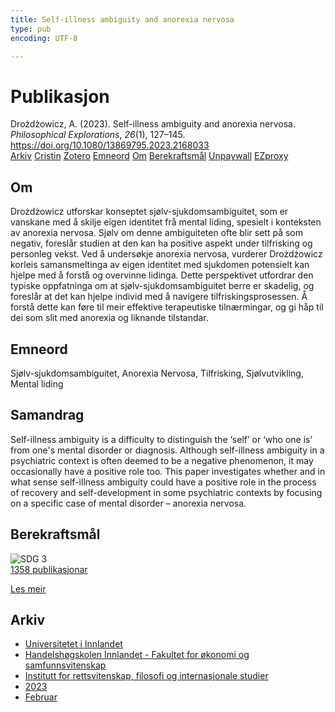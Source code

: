 ```yaml
---
title: Self-illness ambiguity and anorexia nervosa
type: pub
encoding: UTF-8

---
```

<h1>Publikasjon</h1>
<article id="csl-bib-container-763MYTQM" class="csl-bib-container">
  <div class="csl-bib-body"> <div class="csl-entry">Drożdżowicz, A. (2023). Self-illness ambiguity and anorexia nervosa. <i>Philosophical Explorations</i>, <i>26</i>(1), 127–145. <a href="https://doi.org/10.1080/13869795.2023.2168033">https://doi.org/10.1080/13869795.2023.2168033</a></div> </div>
  <div class="csl-bib-buttons">
    <a href="#taxonomy-article-763MYTQM" alt="archive" class="csl-bib-button">Arkiv</a>
    <a href="https://app.cristin.no/results/show.jsf?id=2129256" alt="Cristin" class="csl-bib-button">Cristin</a>
    <a href="http://zotero.org/groups/5881554/items/763MYTQM" alt="Zotero" class="csl-bib-button">Zotero</a>
    <a href="#keywords-article-763MYTQM" alt="keywords" class="csl-bib-button">Emneord</a>
    <a href="#about-article-763MYTQM" alt="about_pub" class="csl-bib-button">Om</a>
    <a href="#sdg-article-763MYTQM" alt="sdg" class="csl-bib-button">Berekraftsmål</a>
    <a href="https://doi.org/10.1080/13869795.2023.2168033" alt="Unpaywall" class="csl-bib-button">Unpaywall</a>
    <a href="https://doi.org/10.1080/13869795.2023.2168033" alt="EZproxy" class="csl-bib-button">EZproxy</a>
  </div>
  <div id="csl-bib-meta-container-763MYTQM"></div>
</article>
<div id="csl-bib-meta-763MYTQM" class="csl-bib-meta">
  <article id="about-article-763MYTQM" class="about_pub-article">
    <h1>Om</h1>
    Drożdżowicz utforskar konseptet sjølv-sjukdomsambiguitet, som er vanskane med å skilje eigen identitet frå mental liding, spesielt i konteksten av anorexia nervosa. Sjølv om denne ambiguiteten ofte blir sett på som negativ, foreslår studien at den kan ha positive aspekt under tilfrisking og personleg vekst. Ved å undersøkje anorexia nervosa, vurderer Drożdżowicz korleis samansmeltinga av eigen identitet med sjukdomen potensielt kan hjelpe med å forstå og overvinne lidinga. Dette perspektivet utfordrar den typiske oppfatninga om at sjølv-sjukdomsambiguitet berre er skadelig, og foreslår at det kan hjelpe individ med å navigere tilfriskingsprosessen. Å forstå dette kan føre til meir effektive terapeutiske tilnærmingar, og gi håp til dei som slit med anorexia og liknande tilstandar.
  </article>
  <article id="keywords-article-763MYTQM" class="keywords-article">
    <h1>Emneord</h1>
    Sjølv-sjukdomsambiguitet, Anorexia Nervosa, Tilfrisking, Sjølvutvikling, Mental liding
  </article>
  <article id="abstract-article-763MYTQM" class="abstract-article">
    <h1>Samandrag</h1>
    Self-illness ambiguity is a difficulty to distinguish the ‘self’ or ‘who one is’ from one's mental disorder or diagnosis. Although self-illness ambiguity in a psychiatric context is often deemed to be a negative phenomenon, it may occasionally have a positive role too. This paper investigates whether and in what sense self-illness ambiguity could have a positive role in the process of recovery and self-development in some psychiatric contexts by focusing on a specific case of mental disorder – anorexia nervosa.
  </article>
  <article id="sdg-article-763MYTQM" class="sdg-article">
    <h1>Berekraftsmål</h1>
    <div class="sdg-container"><div id="sdg3" class="sdg">
        <img src="{{< params subfolder >}}images/sdg/sdg03_nn.png" class="image" alt="SDG 3">
        <div class="sdg-overlay">
          <a href="/nn/archive/?key=?sdg=3#archive" class="sdg-publication-count"><span>1358</span> publikasjonar</a>
          <p><a href="https://fn.no/om-fn/fns-baerekraftsmaal/god-helse-og-livskvalitet?lang=nno-NO" class="sdg-read-more">Les meir</a></p>
        </div>
      </div></div>
  </article>
  <article id="taxonomy-article-763MYTQM" class="taxonomy-article">
    <h1>Arkiv</h1>
    <ul>
      <li>
        <a href="/nn/archive/?key=3DCRN523">Universitetet i Innlandet</a>
      </li>
      <li>
        <a href="/nn/archive/?key=DU8Q9LN9">Handelshøgskolen Innlandet - Fakultet for økonomi og samfunnsvitenskap</a>
      </li>
      <li>
        <a href="/nn/archive/?key=ITYAG68H">Institutt for rettsvitenskap, filosofi og internasjonale studier</a>
      </li>
      <li>
        <a href="/nn/archive/?key=8Y35X54R">2023</a>
      </li>
      <li>
        <a href="/nn/archive/?key=7ID9SM7U">Februar</a>
      </li>
    </ul>
  </article>
</div>
